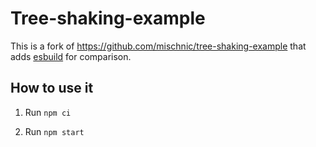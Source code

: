 # Tree-shaking-example

This is a fork of https://github.com/mischnic/tree-shaking-example that adds [esbuild](https://github.com/evanw/esbuild) for comparison.

## How to use it

1. Run `npm ci`

2. Run `npm start`
